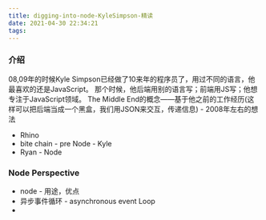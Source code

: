 ```yaml
---
title: digging-into-node-KyleSimpson-精读
date: 2021-04-30 22:34:21
tags:
---
```

### 介绍
08,09年的时候Kyle Simpson已经做了10来年的程序员了，用过不同的语言，他最喜欢的还是JavaScript。
那个时候，他后端用别的语言写；前端用JS写；他想专注于JavaScript领域。
The Middle End的概念——基于他之前的工作经历(这样可以把后端当成一个黑盒，我们用JSON来交互，传递信息) - 2008年左右的想法
- Rhino
- bite chain - pre Node - Kyle
- Ryan - Node 

### Node Perspective
- node - 用途，优点
- 异步事件循环 - asynchronous event Loop
- 